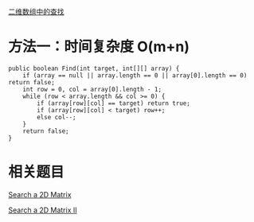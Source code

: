 [二维数组中的查找](https://www.nowcoder.com/practice/abc3fe2ce8e146608e868a70efebf62e?tpId=13&tqId=11154&tPage=1&rp=1&ru=/ta/coding-interviews&qru=/ta/coding-interviews/question-ranking) 

# 方法一：时间复杂度 O(m+n) 

    public boolean Find(int target, int[][] array) {
        if (array == null || array.length == 0 || array[0].length == 0) return false;
        int row = 0, col = array[0].length - 1;
        while (row < array.length && col >= 0) {
            if (array[row][col] == target) return true;
            if (array[row][col] < target) row++;
            else col--;
        }
        return false;
    }
    
# 相关题目

[Search a 2D Matrix](https://leetcode.com/problems/search-a-2d-matrix/)

[Search a 2D Matrix II](https://leetcode.com/problems/search-a-2d-matrix-ii/)
